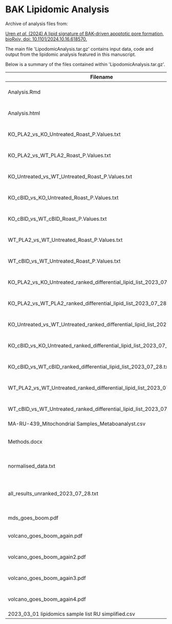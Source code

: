 # BAK Lipidomic Analysis

Archive of analysis files from:

[Uren *et al.* (2024) A lipid signature of BAK-driven apoptotic pore formation, bioRxiv, doi: 10.1101/2024.10.16.618570.](https://doi.org/10.1101/2024.10.16.618570)

The main file 'LipodomicAnalysis.tar.gz' contains input data, code and output from the lipidomic analysis featured in this manuscript.

Below is a summary of the files contained within 'LipodomicAnalysis.tar.gz'.

| Filename    | Description |
| ----------  | ----------- |
| Analysis.Rmd | Rmarkdown of analysis code |
| Analysis.html | Compiled analysis report |
| KO_PLA2_vs_KO_Untreated_Roast_P.Values.txt | Roast enrichment test results |
| KO_PLA2_vs_WT_PLA2_Roast_P.Values.txt | Roast enrichment test results |
| KO_Untreated_vs_WT_Untreated_Roast_P.Values.txt | Roast enrichment test results |
| KO_cBID_vs_KO_Untreated_Roast_P.Values.txt |  Roast enrichment test results |
| KO_cBID_vs_WT_cBID_Roast_P.Values.txt |  Roast enrichment test results |
| WT_PLA2_vs_WT_Untreated_Roast_P.Values.txt | Roast enrichment test results |
| WT_cBID_vs_WT_Untreated_Roast_P.Values.txt |  Roast enrichment test results |
| KO_PLA2_vs_KO_Untreated_ranked_differential_lipid_list_2023_07_28.txt |  Differential Lipid list (ranked) |
| KO_PLA2_vs_WT_PLA2_ranked_differential_lipid_list_2023_07_28.txt |  Differential Lipid list (ranked) |
| KO_Untreated_vs_WT_Untreated_ranked_differential_lipid_list_2023_07_28.txt |  Differential Lipid list (ranked) |
| KO_cBID_vs_KO_Untreated_ranked_differential_lipid_list_2023_07_28.txt |  Differential Lipid list (ranked) |
| KO_cBID_vs_WT_cBID_ranked_differential_lipid_list_2023_07_28.txt |  Differential Lipid list (ranked) |
| WT_PLA2_vs_WT_Untreated_ranked_differential_lipid_list_2023_07_28.txt |  Differential Lipid list (ranked) |
| WT_cBID_vs_WT_Untreated_ranked_differential_lipid_list_2023_07_28.txt |  Differential Lipid list (ranked) |
| MA-RU-439_Mitochondrial Samples_Metaboanalyst.csv |  Input data |
| Methods.docx |  Methods statment for manuscript |
| normalised_data.txt | Quantile normalized data |
| all_results_unranked_2023_07_28.txt |  Differential Lipid results (all contrasts, unranked) |
| mds_goes_boom.pdf | MDS plot (Figure S2) |
| volcano_goes_boom_again.pdf | Volcano plot (Figure 4A) |
| volcano_goes_boom_again2.pdf | Volcano plot (Figure 4B) |
| volcano_goes_boom_again3.pdf | Volcano plot (Figure S4A) |
| volcano_goes_boom_again4.pdf | Volcano plot (Figure S4B) |
| 2023_03_01 lipidomics sample list RU simplified.csv | Input data |
